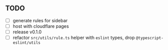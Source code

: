 ## TODO

- [ ] generate rules for sidebar
- [ ] host with cloudflare pages
- [ ] release v0.1.0
- [ ] refactor `src/utils/rule.ts` helper with `eslint` types, drop `@typescript-eslint/utils`
